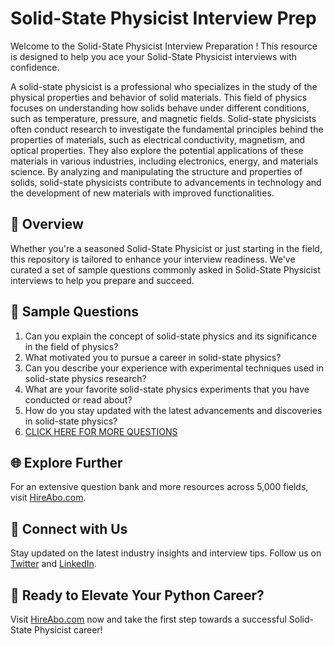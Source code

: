# Solid-State Physicist Interview Prep

Welcome to the Solid-State Physicist Interview Preparation ! This resource is designed to help you ace your Solid-State Physicist interviews with confidence.

A solid-state physicist is a professional who specializes in the study of the physical properties and behavior of solid materials. This field of physics focuses on understanding how solids behave under different conditions, such as temperature, pressure, and magnetic fields. Solid-state physicists often conduct research to investigate the fundamental principles behind the properties of materials, such as electrical conductivity, magnetism, and optical properties. They also explore the potential applications of these materials in various industries, including electronics, energy, and materials science. By analyzing and manipulating the structure and properties of solids, solid-state physicists contribute to advancements in technology and the development of new materials with improved functionalities.

## 🚀 Overview

Whether you're a seasoned Solid-State Physicist or just starting in the field, this repository is tailored to enhance your interview readiness. We've curated a set of sample questions commonly asked in Solid-State Physicist interviews to help you prepare and succeed.

## 📝 Sample Questions

1. Can you explain the concept of solid-state physics and its significance in the field of physics?
2. What motivated you to pursue a career in solid-state physics?
3. Can you describe your experience with experimental techniques used in solid-state physics research?
4. What are your favorite solid-state physics experiments that you have conducted or read about?
5. How do you stay updated with the latest advancements and discoveries in solid-state physics?
6. [CLICK HERE FOR MORE QUESTIONS](https://hireabo.com/job/5_0_12/SolidState%20Physicist)

## 🌐 Explore Further

For an extensive question bank and more resources across 5,000 fields, visit [HireAbo.com](https://www.hireabo.com).

## 📱 Connect with Us

Stay updated on the latest industry insights and interview tips. Follow us on [Twitter](https://twitter.com/hireabo) and [LinkedIn](https://www.linkedin.com/in/hire-abo-3609972a8/).

## 🚀 Ready to Elevate Your Python Career?

Visit [HireAbo.com](https://www.hireabo.com) now and take the first step towards a successful Solid-State Physicist career!